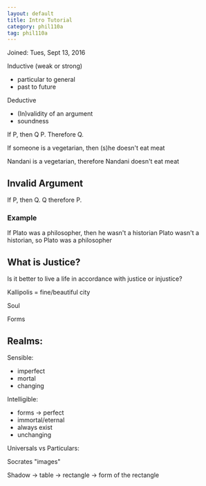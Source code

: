 ```yaml
---
layout: default
title: Intro Tutorial
category: phil110a
tag: phil110a
---
```


Joined: Tues, Sept 13, 2016

Inductive (weak or strong)

- particular to general
- past to future

Deductive
- (In)validity of an argument
- soundness

If P, then Q P. Therefore Q.

If someone is a vegetarian, then (s)he doesn't eat meat

Nandani is a vegetarian, therefore Nandani doesn't eat meat

## Invalid Argument
If P, then Q. Q therefore P.
### Example
If Plato was a philosopher, then he wasn't a historian
Plato wasn't a historian, so Plato was a philosopher


## What is Justice?

Is it better to live a life in accordance with justice or injustice?

Kallipolis = fine/beautiful city

Soul  

Forms  

## Realms:  
Sensible:   
- imperfect  
- mortal  
- changing  

Intelligible:   
- forms -> perfect  
- immortal/eternal  
- always exist  
- unchanging  

Universals vs Particulars:


Socrates "images"

Shadow -> table -> rectangle -> form of the rectangle
